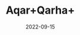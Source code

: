 ---
title: 'Aqar+Qarha+'
date: '2022-09-15' 
metatag: '' 
inventory: '0' 
draft: false 
# meta description 
shortDescripton: ''
description: 'Herb'
longdescription: ''
featured: True
# product Price
price: '150.0'
# Product Short Description
shortDescription: ''
productID: 'ECE77781-F723-ED11-9968-005056B3A416'
type: 'products'
category: 'Herb' 
thumnailproduct: 'https://aminsaddiquidawakhana.eralive.net/images/products/ECE77781-F723-ED11-9968-005056B3A4161.png' 
images:
  - image: 'images/products/ECE77781-F723-ED11-9968-005056B3A4161.png'  
Variants:
---
